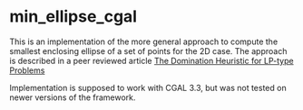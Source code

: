 # min_ellipse_cgal

This is an implementation of the more general approach to compute the smallest enclosing ellipse of a set of points for the 2D case. The approach is described in a peer reviewed article [The Domination Heuristic for LP-type Problems](https://doi.org/10.1137/1.9781611972894.8)

Implementation is supposed to work with CGAL 3.3, but was not tested on newer versions of the framework.